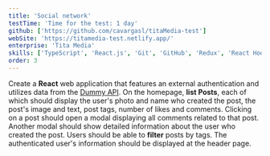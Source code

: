 ```yaml
---
title: 'Social network'
testTime: 'Time for the test: 1 day'
github: ['https://github.com/cavargasl/titaMedia-test']
webSite: 'https://titamedia-test.netlify.app/'
enterprise: 'Tita Media'
skills: ['TypeScript', 'React.js', 'Git', 'GitHub', 'Redux', 'React Hook Form', 'Axios', 'Styled Components', 'Auth0']
order: 3
---
```


Create a **React** web application that features an external authentication and utilizes data from the [Dummy API](https://dummyapi.io/). On the homepage, **list Posts**, each of which should display the user's photo and name who created the post, the post's image and text, post tags, number of likes and comments. Clicking on a post should open a modal displaying all comments related to that post. Another modal should show detailed information about the user who created the post. Users should be able to **filter** posts by tags. The authenticated user's information should be displayed at the header page.

